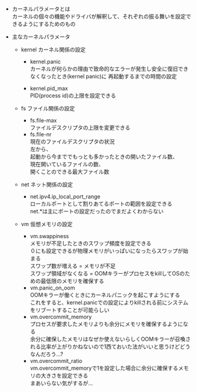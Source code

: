 - カーネルパラメータとは  
  カーネルの個々の機能やドライバが解釈して、それぞれの振る舞いを設定できるようにするためのもの

- 主なカーネルパラメータ

  - kernel カーネル関係の設定

    - kernel.panic  
      カーネルが何らかの理由で致命的なエラーが発生し安全に復旧できなくなったとき(kernel panic)に
      再起動するまでの時間の設定

    - kernel.pid_max  
      PID(process id)の上限を設定できる

  - fs ファイル関係の設定
    - fs.file-max  
      ファイルデスクリプタの上限を変更できる
    - fs.file-nr  
      現在のファイルデスクリプタの状況  
      左から、  
      起動から今まででもっとも多かったときの開いたファイル数、  
      現在開いているファイルの数、  
      開くことのできる最大ファイル数

  - net ネット関係の設定
    - net.ipv4.ip_local_port_range  
      ローカルポートとして割りあてるポートの範囲を設定できる  
      net.\*は主にポートの設定だったのでまだよくわからない
  - vm 仮想メモリの設定
    - vm.swappiness  
      メモリが不足したときのスワップ頻度を設定できる  
      ０にも設定できるが物理メモリがいっぱいになったらスワップが始まる  
      スワップ数が増える = メモリが不足  
      スワップ領域がなくなる = OOMキラーがプロセスをkillしてOSのための最低限のメモリを確保する
    - vm.panic_on_oom  
      OOMキラーが働くときにカーネルパニックを起こすようにする  
      これをすると、kernel.panicでの設定によりkillされる前にシステムをリブートすることが可能らしい
    - vm.overcommit_memory  
      プロセスが要求したメモリよりも余分にメモリを確保するようになる  
      余分に確保したメモリはなぜか使えないらしくOOMキラーが召喚される比率が上がりかねないので1西ておいた法がいいと思うけどどうなんだろう...?
    - vm.overcommit_ratio  
      vm.overcommit_memoryで1を設定した場合に余分に確保するメモリの大きさを設定できる  
      まあいらない気がするが...
